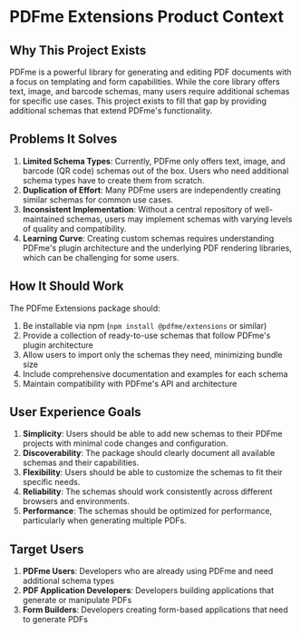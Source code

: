 # PDFme Extensions Product Context

## Why This Project Exists
PDFme is a powerful library for generating and editing PDF documents with a focus on templating and form capabilities. While the core library offers text, image, and barcode schemas, many users require additional schemas for specific use cases. This project exists to fill that gap by providing additional schemas that extend PDFme's functionality.

## Problems It Solves
1. **Limited Schema Types**: Currently, PDFme only offers text, image, and barcode (QR code) schemas out of the box. Users who need additional schema types have to create them from scratch.
2. **Duplication of Effort**: Many PDFme users are independently creating similar schemas for common use cases.
3. **Inconsistent Implementation**: Without a central repository of well-maintained schemas, users may implement schemas with varying levels of quality and compatibility.
4. **Learning Curve**: Creating custom schemas requires understanding PDFme's plugin architecture and the underlying PDF rendering libraries, which can be challenging for some users.

## How It Should Work
The PDFme Extensions package should:
1. Be installable via npm (`npm install @pdfme/extensions` or similar)
2. Provide a collection of ready-to-use schemas that follow PDFme's plugin architecture
3. Allow users to import only the schemas they need, minimizing bundle size
4. Include comprehensive documentation and examples for each schema
5. Maintain compatibility with PDFme's API and architecture

## User Experience Goals
1. **Simplicity**: Users should be able to add new schemas to their PDFme projects with minimal code changes and configuration.
2. **Discoverability**: The package should clearly document all available schemas and their capabilities.
3. **Flexibility**: Users should be able to customize the schemas to fit their specific needs.
4. **Reliability**: The schemas should work consistently across different browsers and environments.
5. **Performance**: The schemas should be optimized for performance, particularly when generating multiple PDFs.

## Target Users
1. **PDFme Users**: Developers who are already using PDFme and need additional schema types
2. **PDF Application Developers**: Developers building applications that generate or manipulate PDFs
3. **Form Builders**: Developers creating form-based applications that need to generate PDFs